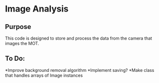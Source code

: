 Image Analysis
==============

Purpose
-------
This code is designed to store and process the data from the camera that
images the MOT.

To Do:
------
  *Improve background removal algorithm
  *Implement saving?
  *Make class that handles arrays of Image instances

